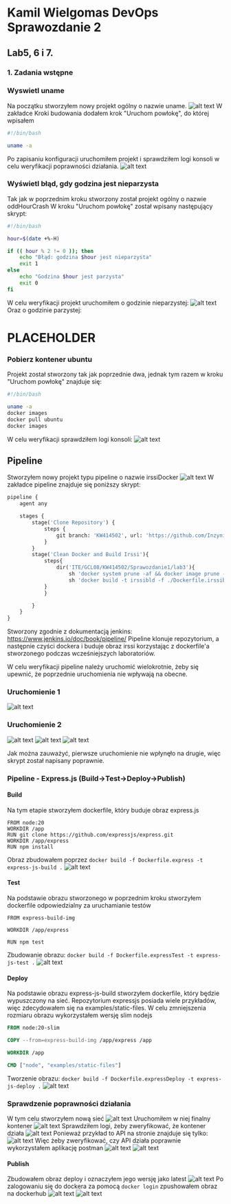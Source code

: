 # Kamil Wielgomas DevOps Sprawozdanie 2
## Lab5, 6 i 7.

### 1. Zadania wstępne

### Wyswietl uname
Na początku stworzyłem nowy projekt ogólny o nazwie uname.
![alt text](lab5/1.png)
W zakładce Kroki budowania dodałem krok "Uruchom powłokę", do której wpisałem
```sh
#!/bin/bash

uname -a
```
Po zapisaniu konfiguracji uruchomiłem projekt i sprawdziłem logi konsoli w celu weryfikacji poprawności działania.
![alt text](lab5/2.png)

### Wyświetl błąd, gdy godzina jest nieparzysta
Tak jak w poprzednim kroku stworzony został projekt ogólny o nazwie oddHourCrash
W kroku "Uruchom powłokę" został wpisany następujący skrypt:
```bash
#!/bin/bash

hour=$(date +%-H)

if (( hour % 2 != 0 )); then
    echo "Błąd: godzina $hour jest nieparzysta"
    exit 1
else
    echo "Godzina $hour jest parzysta"
    exit 0
fi
```
W celu weryfikacji projekt uruchomiłem o godzinie nieparzystej:
![alt text](lab5/3.png)
Oraz o godzinie parzystej:
# PLACEHOLDER

### Pobierz kontener ubuntu
Projekt został stworzony tak jak poprzednie dwa, jednak tym razem w kroku "Uruchom powłokę" znajduje się:
```sh
#!/bin/bash

uname -a
docker images
docker pull ubuntu
docker images
```
W celu weryfikacji sprawdziłem logi konsoli:
![alt text](lab5/4.png)

## Pipeline
Stworzyłem nowy projekt typu pipeline o nazwie irssiDocker
![alt text](lab5/5.png)
W zakładce pipeline znajduje się poniższy skrypt:
```Dockerfile
pipeline {
    agent any

    stages {
        stage('Clone Repository') {
            steps {
                git branch: 'KW414502', url: 'https://github.com/InzynieriaOprogramowaniaAGH/MDO2025_INO.git'
            }
        }
        stage('Clean Docker and Build Irssi'){
            steps{
                dir('ITE/GCL08/KW414502/Sprawozdanie1/lab3'){
                    sh 'docker system prune -af && docker image prune -af && docker system prune -af --volumes && docker system df'
                    sh 'docker build -t irssibld -f ./Dockerfile.irssibld .'
            } 
            }

        }
    }
}

```
Stworzony zgodnie z dokumentacją jenkins: https://www.jenkins.io/doc/book/pipeline/
Pipeline klonuje repozytorium, a następnie czyści dockera i buduje obraz irssi korzystając z dockerfile'a stworzonego podczas wcześniejszych laboratoriów.

W celu weryfikacji pipeline należy uruchomić wielokrotnie, żeby się upewnić, że poprzednie uruchomienia nie wpływają na obecne.

### Uruchomienie 1
![alt text](lab5/6.png)
### Uruchomienie 2
![alt text](lab5/7.png)
![alt text](lab5/8.png)
![alt text](lab5/9.png)

Jak można zauważyć, pierwsze uruchomienie nie wpłynęło na drugie, więc skrypt został napisany poprawnie.

### Pipeline - Express.js (Build->Test->Deploy->Publish)
#### Build
Na tym etapie stworzyłem dockerfile, który buduje obraz express.js
```Docker
FROM node:20
WORKDIR /app
RUN git clone https://github.com/expressjs/express.git
WORKDIR /app/express
RUN npm install
```
Obraz zbudowałem poprzez `docker build -f Dockerfile.express -t express-js-build .`
![alt text](lab67/1.png)
#### Test
Na podstawie obrazu stworzonego w poprzednim kroku stworzyłem dockerfile odpowiedzialny za uruchamianie testów
```Docker
FROM express-build-img

WORKDIR /app/express

RUN npm test
```
Zbudowanie obrazu: `docker build -f Dockerfile.expressTest -t express-js-test .`
![alt text](lab67/2.png)
#### Deploy
Na podstawie obrazu express-js-build stworzyłem dockerfile, który będzie wypuszczony na sieć. Repozytorium expressjs posiada wiele przykładów, więc zdecydowałem się na examples/static-files. W celu zmniejszenia rozmiaru obrazu wykorzystałem wersję slim nodejs
```Dockerfile
FROM node:20-slim

COPY --from=express-build-img /app/express /app

WORKDIR /app

CMD ["node", "examples/static-files"]
```
Tworzenie obrazu: `docker build -f Dockerfile.expressDeploy -t express-js-deploy .`
![alt text](lab67/3.png)

### Sprawdzenie poprawności działania
W tym celu stworzyłem nową sieć
![alt text](lab67/4.png)
Uruchomiłem w niej finalny kontener
![alt text](lab67/5.png)
Sprawdziłem logi, żeby zweryfikować, że kontener działa
![alt text](lab67/6.png)
Ponieważ przykład to API na stronie znajduje się tylko:
![alt text](lab67/7.png)
Więc żeby zweryfikować, czy API działa poprawnie wykorzystałem aplikację postman
![alt text](lab67/8.png)
![alt text](lab67/9.png)
#### Publish
Zbudowałem obraz deploy i oznaczyłem jego wersję jako latest
![alt text](lab67/10.png)
Po zalogowaniu się do dockera za pomocą `docker login` zpushowałem obraz na dockerhub
![alt text](lab67/11.png)
![alt text](lab67/12.png)